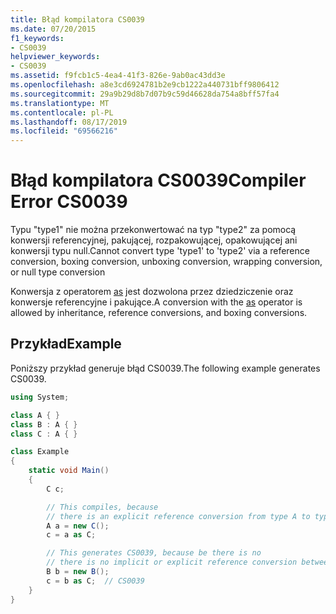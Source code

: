 ```yaml
---
title: Błąd kompilatora CS0039
ms.date: 07/20/2015
f1_keywords:
- CS0039
helpviewer_keywords:
- CS0039
ms.assetid: f9fcb1c5-4ea4-41f3-826e-9ab0ac43dd3e
ms.openlocfilehash: a8e3cd6924781b2e9cb1222a440731bff9806412
ms.sourcegitcommit: 29a9b29d8b7d07b9c59d46628da754a8bff57fa4
ms.translationtype: MT
ms.contentlocale: pl-PL
ms.lasthandoff: 08/17/2019
ms.locfileid: "69566216"
---
```

# <a name="compiler-error-cs0039"></a><span data-ttu-id="1d5b5-102">Błąd kompilatora CS0039</span><span class="sxs-lookup"><span data-stu-id="1d5b5-102">Compiler Error CS0039</span></span>
<span data-ttu-id="1d5b5-103">Typu "type1" nie można przekonwertować na typ "type2" za pomocą konwersji referencyjnej, pakującej, rozpakowującej, opakowującej ani konwersji typu null.</span><span class="sxs-lookup"><span data-stu-id="1d5b5-103">Cannot convert type 'type1' to 'type2' via a reference conversion, boxing conversion, unboxing conversion, wrapping conversion, or null type conversion</span></span>  
  
<span data-ttu-id="1d5b5-104">Konwersja z operatorem [as](../../language-reference/operators/type-testing-and-cast.md#as-operator) jest dozwolona przez dziedziczenie oraz konwersje referencyjne i pakujące.</span><span class="sxs-lookup"><span data-stu-id="1d5b5-104">A conversion with the [as](../../language-reference/operators/type-testing-and-cast.md#as-operator) operator is allowed by inheritance, reference conversions, and boxing conversions.</span></span>
  
## <a name="example"></a><span data-ttu-id="1d5b5-105">Przykład</span><span class="sxs-lookup"><span data-stu-id="1d5b5-105">Example</span></span>

<span data-ttu-id="1d5b5-106">Poniższy przykład generuje błąd CS0039.</span><span class="sxs-lookup"><span data-stu-id="1d5b5-106">The following example generates CS0039.</span></span>  
  
```csharp
using System;

class A { }
class B : A { }
class C : A { }

class Example
{
    static void Main()
    {
        C c;

        // This compiles, because
        // there is an explicit reference conversion from type A to type C.
        A a = new C();
        c = a as C;

        // This generates CS0039, because be there is no  
        // there is no implicit or explicit reference conversion between B and C types.
        B b = new B();
        c = b as C;  // CS0039
    }
}
```
